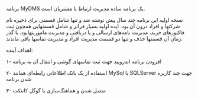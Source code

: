  برنامه MyDMS یک برنامه ساده مدیریت ارتباط با مشتریان است.
 

 نسخه اولیه این برنامه چند سال پیش نوشته شد و تنها شامل قسمتی برای ذخیره نام شرکتها و افراد درون آن بود. ایده اولیه بسیار فراتر و شامل قسمتهایی همچون ثبت فاکتورهای خرید، مدیریت نامه‌های ارسالی و یا دریافتی و مدیریت ماموریتهابود. با گذر زمان آن قسمتها حذف و تنها دو قسمت مدیریت افراد و مدیریت تماسها باقی ماندند.
 
 اهداف آینده:


 ۱- افزودن برنامه اندرویید جهت ثبت تماسهای گوشی و انتقال آن به برنامه
 
۲- استفاده از یک بانک اطلاعاتی رابطه‌ای همانند MySql یا SQLServer جهت چند کاربره شدن برنامه

۳- متصل شدن و هماهنگ‌‌سازی با گوگل کانتکت

